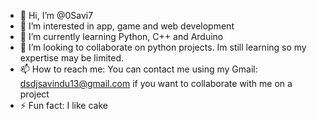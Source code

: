 - 👋 Hi, I’m @0Savi7
- 👀 I’m interested in app, game and web development
- 🌱 I’m currently learning Python, C++ and Arduino
- 💞️ I’m looking to collaborate on python projects. Im still learning so my expertise may be limited.
- 📫 How to reach me: You can contact me using my Gmail: dsdjsavindu13@gmail.com if you want to collaborate with me on a project
- ⚡ Fun fact: I like cake

<!---
0Savi7/0Savi7 is a ✨ special ✨ repository because its `README.md` (this file) appears on your GitHub profile.
You can click the Preview link to take a look at your changes.
--->
